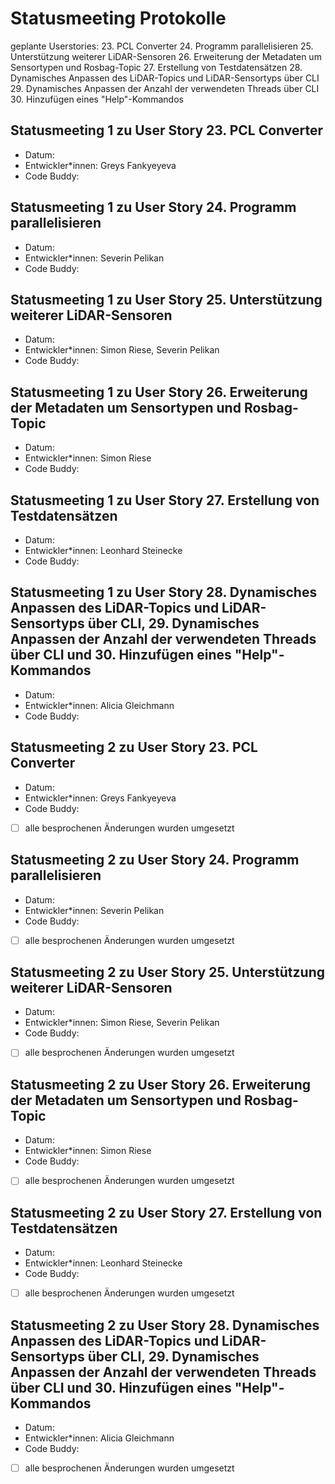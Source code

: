 # Statusmeeting Protokolle

geplante Userstories:
23. PCL Converter 
24. Programm parallelisieren 
25. Unterstützung weiterer LiDAR-Sensoren 
26. Erweiterung der Metadaten um Sensortypen und Rosbag-Topic 
27. Erstellung von Testdatensätzen 
28. Dynamisches Anpassen des LiDAR-Topics und LiDAR-Sensortyps über CLI 
29. Dynamisches Anpassen der Anzahl der verwendeten Threads über CLI 
30. Hinzufügen eines "Help"-Kommandos

## Statusmeeting 1 zu User Story 23. PCL Converter 
- Datum:
- Entwickler\*innen: Greys Fankyeyeva
- Code Buddy:

## Statusmeeting 1 zu User Story 24. Programm parallelisieren 
- Datum:
- Entwickler\*innen: Severin Pelikan
- Code Buddy:

## Statusmeeting 1 zu User Story 25. Unterstützung weiterer LiDAR-Sensoren 
- Datum:
- Entwickler\*innen: Simon Riese, Severin Pelikan
- Code Buddy:

## Statusmeeting 1 zu User Story 26. Erweiterung der Metadaten um Sensortypen und Rosbag-Topic 
- Datum:
- Entwickler\*innen: Simon Riese
- Code Buddy:

## Statusmeeting 1 zu User Story 27. Erstellung von Testdatensätzen 
- Datum:
- Entwickler\*innen: Leonhard Steinecke
- Code Buddy:

## Statusmeeting 1 zu User Story 28. Dynamisches Anpassen des LiDAR-Topics und LiDAR-Sensortyps über CLI, 29. Dynamisches Anpassen der Anzahl der verwendeten Threads über CLI und 30. Hinzufügen eines "Help"-Kommandos
- Datum:
- Entwickler\*innen: Alicia Gleichmann
- Code Buddy:

## Statusmeeting 2 zu User Story 23. PCL Converter 
- Datum:
- Entwickler\*innen: Greys Fankyeyeva
- Code Buddy:
- [ ] alle besprochenen Änderungen wurden umgesetzt 

## Statusmeeting 2 zu User Story 24. Programm parallelisieren 
- Datum:
- Entwickler\*innen: Severin Pelikan
- Code Buddy:
- [ ] alle besprochenen Änderungen wurden umgesetzt 

## Statusmeeting 2 zu User Story 25. Unterstützung weiterer LiDAR-Sensoren 
- Datum:
- Entwickler\*innen: Simon Riese, Severin Pelikan
- Code Buddy:
- [ ] alle besprochenen Änderungen wurden umgesetzt 

## Statusmeeting 2 zu User Story 26. Erweiterung der Metadaten um Sensortypen und Rosbag-Topic 
- Datum:
- Entwickler\*innen: Simon Riese
- Code Buddy:
- [ ] alle besprochenen Änderungen wurden umgesetzt 

## Statusmeeting 2 zu User Story 27. Erstellung von Testdatensätzen 
- Datum:
- Entwickler\*innen: Leonhard Steinecke
- Code Buddy:
- [ ] alle besprochenen Änderungen wurden umgesetzt 

## Statusmeeting 2 zu User Story 28. Dynamisches Anpassen des LiDAR-Topics und LiDAR-Sensortyps über CLI, 29. Dynamisches Anpassen der Anzahl der verwendeten Threads über CLI und 30. Hinzufügen eines "Help"-Kommandos
- Datum:
- Entwickler\*innen: Alicia Gleichmann
- Code Buddy:
- [ ] alle besprochenen Änderungen wurden umgesetzt 